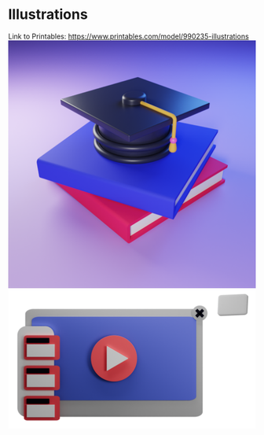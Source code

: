 # Illustrations
Link to Printables: https://www.printables.com/model/990235-illustrations
<img src=https://github.com/amoghagrawal/videoplayer/blob/main/Graduation%20Hat.png width=600px />
<img src=https://github.com/amoghagrawal/videoplayer/blob/main/Video%20Player.png width=600px />
